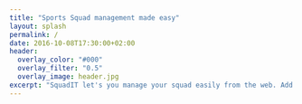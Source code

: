```yaml
---
title: "Sports Squad management made easy"
layout: splash
permalink: /
date: 2016-10-08T17:30:00+02:00
header:
  overlay_color: "#000"
  overlay_filter: "0.5"
  overlay_image: header.jpg
excerpt: "SquadIT let's you manage your squad easily from the web. Add your team mate, and invite them to have a drink with you!"
---
```

